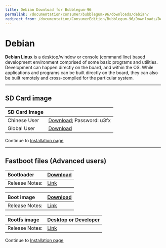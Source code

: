 ```yaml
---
title: Debian Download for Bubblegum-96
permalink: /documentation/consumer/bubblegum-96/downloads/debian/
redirect_from: /documentation/ConsumerEdition/Bubblegum-96/Downloads/Debian/
---
```

# Debian

**Debian Linux** is a desktop/window or console (command line) based development environment comprised of some basic programs and utilities. Development can happen directly on the board, and within the OS. While applications and programs can be built directly on the board, they can also be built remotely and cross-compiled for the particular system.

***

## SD Card image

|   SD Card Image    |      |
|:------------------|:-----------------------|
| Chinese User | [Download](https://pan.baidu.com/s/1pKMvUbT); Password: u3fx|
| Global User | [Download](https://mega.nz/#!w5YHwYLb!8NdsJXlTyHI_fGK50PvZsLeTifzSc3IQ7IdyRKbjwtM) |

Continue to [Installation page](../installation/)

***

## Fastboot files (Advanced users)

|   Bootloader    |    [Download](https://releases.linaro.org/96boards/bubblegum/linaro/u-boot/latest/u-boot-dtb.img)    |
|:------------------|:-----------------------|
|Release Notes:     |[Link](https://releases.linaro.org/96boards/bubblegum/linaro/u-boot/latest/)      |

|   Boot image    |    [Download](http://releases.linaro.org/96boards/bubblegum/linaro/debian/latest/boot.emmc.img.gz)    |
|:------------------|:-----------------------|
|Release Notes:     |[Link](http://releases.linaro.org/96boards/bubblegum/linaro/debian/latest/)      |

|   Rootfs image    |    [Desktop](http://releases.linaro.org/96boards/bubblegum/linaro/debian/latest/bubblegum-jessie_alip_*.emmc.img.gz) or [Developer](http://releases.linaro.org/96boards/bubblegum/linaro/debian/latest/bubblegum-jessie_developer_*.emmc.img.gz)   |
|:------------------|:----------------------------------|
|Release Notes:     |[Link](http://releases.linaro.org/96boards/bubblegum/linaro/debian/latest/)      |

Continue to [Installation page](../installation/)
